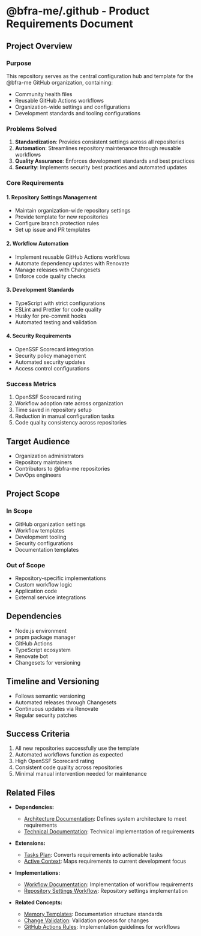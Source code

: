 # @bfra-me/.github - Product Requirements Document

## Project Overview

### Purpose

This repository serves as the central configuration hub and template for the @bfra-me GitHub organization, containing:

- Community health files
- Reusable GitHub Actions workflows
- Organization-wide settings and configurations
- Development standards and tooling configurations

### Problems Solved

1. **Standardization**: Provides consistent settings across all repositories
2. **Automation**: Streamlines repository maintenance through reusable workflows
3. **Quality Assurance**: Enforces development standards and best practices
4. **Security**: Implements security best practices and automated updates

### Core Requirements

#### 1. Repository Settings Management

- Maintain organization-wide repository settings
- Provide template for new repositories
- Configure branch protection rules
- Set up issue and PR templates

#### 2. Workflow Automation

- Implement reusable GitHub Actions workflows
- Automate dependency updates with Renovate
- Manage releases with Changesets
- Enforce code quality checks

#### 3. Development Standards

- TypeScript with strict configurations
- ESLint and Prettier for code quality
- Husky for pre-commit hooks
- Automated testing and validation

#### 4. Security Requirements

- OpenSSF Scorecard integration
- Security policy management
- Automated security updates
- Access control configurations

### Success Metrics

1. OpenSSF Scorecard rating
2. Workflow adoption rate across organization
3. Time saved in repository setup
4. Reduction in manual configuration tasks
5. Code quality consistency across repositories

## Target Audience

- Organization administrators
- Repository maintainers
- Contributors to @bfra-me repositories
- DevOps engineers

## Project Scope

### In Scope

- GitHub organization settings
- Workflow templates
- Development tooling
- Security configurations
- Documentation templates

### Out of Scope

- Repository-specific implementations
- Custom workflow logic
- Application code
- External service integrations

## Dependencies

- Node.js environment
- pnpm package manager
- GitHub Actions
- TypeScript ecosystem
- Renovate bot
- Changesets for versioning

## Timeline and Versioning

- Follows semantic versioning
- Automated releases through Changesets
- Continuous updates via Renovate
- Regular security patches

## Success Criteria

1. All new repositories successfully use the template
2. Automated workflows function as expected
3. High OpenSSF Scorecard rating
4. Consistent code quality across repositories
5. Minimal manual intervention needed for maintenance

## Related Files

- **Dependencies:**
  - [Architecture Documentation](/docs/architecture.md): Defines system architecture to meet requirements
  - [Technical Documentation](/docs/technical.md): Technical implementation of requirements

- **Extensions:**
  - [Tasks Plan](/tasks/tasks_plan.md): Converts requirements into actionable tasks
  - [Active Context](/tasks/active_context.md): Maps requirements to current development focus

- **Implementations:**
  - [Workflow Documentation](/docs/workflows/README.md): Implementation of workflow requirements
  - [Repository Settings Workflow](/docs/workflows/update-repo-settings.md): Repository settings implementation

- **Related Concepts:**
  - [Memory Templates](/.cursor/rules/memory_templates.mdc): Documentation structure standards
  - [Change Validation](/.cursor/rules/change_validation.mdc): Validation process for changes
  - [GitHub Actions Rules](/.cursor/rules/github-actions.mdc): Implementation guidelines for workflows
